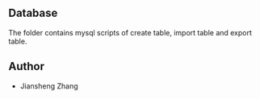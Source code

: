 ## Database 
The folder contains mysql scripts of create table, import table and export table.

## Author
- Jiansheng Zhang